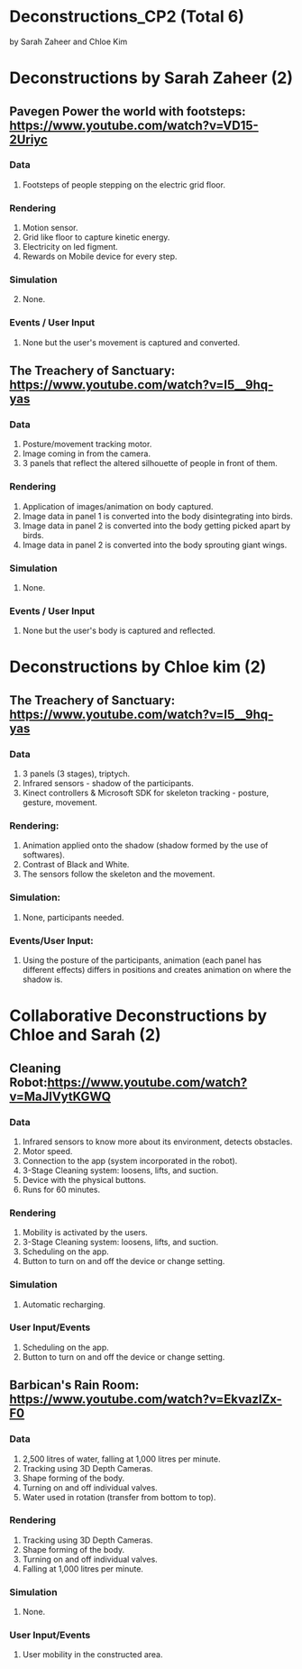 # Deconstructions_CP2 (Total 6)
by Sarah Zaheer and Chloe Kim


# Deconstructions by Sarah Zaheer (2)

## Pavegen Power the world with footsteps: https://www.youtube.com/watch?v=VD15-2Uriyc
### Data
1) Footsteps of people stepping on the electric grid floor.

### Rendering
1) Motion sensor. 
2) Grid like floor to capture kinetic energy.
3) Electricity on led figment. 
4) Rewards on Mobile device for every step.

### Simulation
2) None.

### Events / User Input
1) None but the user's movement is captured and converted.


## The Treachery of Sanctuary: https://www.youtube.com/watch?v=I5__9hq-yas

### Data
1) Posture/movement tracking motor.
2) Image coming in from the camera.
3) 3 panels that reflect the altered silhouette of people in front of them.


### Rendering
1) Application of images/animation on body captured. 
2) Image data in panel 1 is converted into the body disintegrating into birds.
3) Image data in panel 2 is converted into the body getting picked apart by birds.
4) Image data in panel 2 is converted into the body sprouting giant wings.

### Simulation
1) None.

### Events / User Input
1) None but the user's body is captured and reflected.

# Deconstructions by Chloe kim (2)

## The Treachery of Sanctuary: https://www.youtube.com/watch?v=I5__9hq-yas

### Data
1) 3 panels (3 stages), triptych.
2) Infrared sensors - shadow of the participants.
3) Kinect controllers & Microsoft SDK for skeleton tracking - posture, gesture, movement.

### Rendering:
1) Animation applied onto the shadow (shadow formed by the use of softwares).
2) Contrast of Black and White. 
3) The sensors follow the skeleton and the movement.

### Simulation:
1) None, participants needed.

### Events/User Input:
1) Using the posture of the participants, animation (each panel has different effects) differs in positions and creates animation on where the shadow is. 

# Collaborative Deconstructions by Chloe and Sarah (2)

## Cleaning Robot:https://www.youtube.com/watch?v=MaJlVytKGWQ

### Data
1) Infrared sensors to know more about its environment, detects obstacles.
2) Motor speed.
3) Connection to the app (system incorporated in the robot).
4) 3-Stage Cleaning system: loosens, lifts, and suction.
5) Device with the physical buttons.
6) Runs for 60 minutes.

### Rendering
1) Mobility is activated by the users.
2) 3-Stage Cleaning system: loosens, lifts, and suction.
3) Scheduling on the app.
4) Button to turn on and off the device or change setting.

### Simulation 
1) Automatic recharging.

### User Input/Events
1) Scheduling on the app.
2) Button to turn on and off the device or change setting.

## Barbican's Rain Room: https://www.youtube.com/watch?v=EkvazIZx-F0

### Data
1) 2,500 litres of water, falling at 1,000 litres per minute.
2) Tracking using 3D Depth Cameras.
3) Shape forming of the body.
4) Turning on and off individual valves.
5) Water used in rotation (transfer from bottom to top).   


### Rendering
1) Tracking using 3D Depth Cameras.
2) Shape forming of the body.
3) Turning on and off individual valves.
4) Falling at 1,000 litres per minute.

### Simulation 
1) None.


### User Input/Events

1) User mobility in the constructed area.








